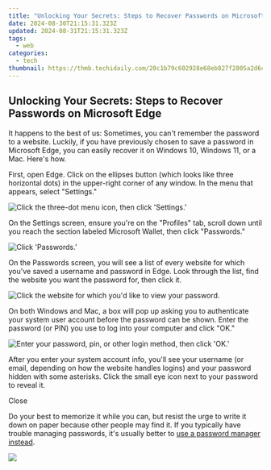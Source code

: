 ```yaml
---
title: "Unlocking Your Secrets: Steps to Recover Passwords on Microsoft Edge"
date: 2024-08-30T21:15:31.323Z
updated: 2024-08-31T21:15:31.323Z
tags:
  - web
categories:
  - tech
thumbnail: https://thmb.techidaily.com/20c1b79c602928e68eb827f2805a2d6c02102230fc6f02657f8a03a2a51b45e9.jpg
---
```


## Unlocking Your Secrets: Steps to Recover Passwords on Microsoft Edge

It happens to the best of us: Sometimes, you can't remember the password to a website. Luckily, if you have previously chosen to save a password in Microsoft Edge, you can easily recover it on Windows 10, Windows 11, or a Mac. Here's how.

 First, open Edge. Click on the ellipses button (which looks like three horizontal dots) in the upper-right corner of any window. In the menu that appears, select "Settings."

![Click the three-dot menu icon, then click 'Settings.'](https://static1.howtogeekimages.com/wordpress/wp-content/uploads/2024/05/1-8.png) 

 On the Settings screen, ensure you're on the "Profiles" tab, scroll down until you reach the section labeled Microsoft Wallet, then click "Passwords." 

![Click 'Passwords.'](https://static1.howtogeekimages.com/wordpress/wp-content/uploads/2024/05/2-passswords.png) 

 On the Passwords screen, you will see a list of every website for which you've saved a username and password in Edge. Look through the list, find the website you want the password for, then click it. 

![Click the website for which you'd like to view your password.](https://static1.howtogeekimages.com/wordpress/wp-content/uploads/2024/05/3-password-for-example.png) 

 On both Windows and Mac, a box will pop up asking you to authenticate your system user account before the password can be shown. Enter the password (or PIN) you use to log into your computer and click "OK."

![Enter your password, pin, or other login method, then click 'OK.'](https://static1.howtogeekimages.com/wordpress/wp-content/uploads/2024/05/4-6.png) 

 After you enter your system account info, you'll see your username (or email, depending on how the website handles logins) and your password hidden with some asterisks. Click the small eye icon next to your password to reveal it. 

Close 

 Do your best to memorize it while you can, but resist the urge to write it down on paper because other people may find it. If you typically have trouble managing passwords, it's usually better to [use a password manager instead](https://easy-unlock-android.techidaily.com/unlock-your-realme-gt-5-pro-phone-with-ease-the-3-best-lock-screen-removal-tools-by-drfone-android/).

<ins class="adsbygoogle"
     style="display:block"
     data-ad-format="autorelaxed"
     data-ad-client="ca-pub-7571918770474297"
     data-ad-slot="1223367746"></ins>



<ins class="adsbygoogle"
     style="display:block"
     data-ad-client="ca-pub-7571918770474297"
     data-ad-slot="8358498916"
     data-ad-format="auto"
     data-full-width-responsive="true"></ins>



<!-- affiliate ads begin -->
<a href="https://store.bitdefender.com/affiliate.php?ACCOUNT=BITLATIN&AFFILIATE=108875&PATH=http%3A%2F%2Fwww.bitdefender.com%2Fbusiness%3FAFFILIATE%3D108875%26RESOURCE%3D30%2525%2BOff%2Ball%2BGravityZone%2BProducts"><img src="https://www.bitdefender.com/content/dam/bitdefender/business/campaign/1200X628.png" border="0"></a>
<!-- affiliate ads end -->